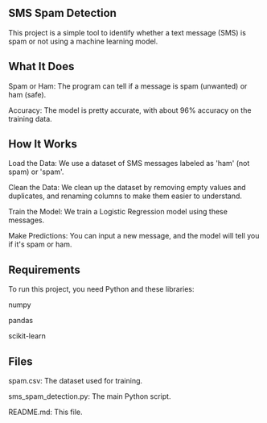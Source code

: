 SMS Spam Detection
--------------------------------------------------------------------------------------------------------------------------------------------
This project is a simple tool to identify whether a text message (SMS) is spam or not using a machine learning model.

What It Does
---------------------------------------------------------------------------------------------------------------------------------------------
Spam or Ham: The program can tell if a message is spam (unwanted) or ham (safe).

Accuracy: The model is pretty accurate, with about 96% accuracy on the training data.

How It Works
-------------------------------------------------------------------------------------------------------------------------------------------
Load the Data: We use a dataset of SMS messages labeled as 'ham' (not spam) or 'spam'.

Clean the Data: We clean up the dataset by removing empty values and duplicates, and renaming columns to make them easier to understand.

Train the Model: We train a Logistic Regression model using these messages.

Make Predictions: You can input a new message, and the model will tell you if it's spam or ham.

Requirements
---------------------------------------------------------------------------------------------------------------------------------------------------
To run this project, you need Python and these libraries:

numpy

pandas

scikit-learn


Files
--------------------------------------------------------------------------------------------------------------------------------------------------
spam.csv: The dataset used for training.

sms_spam_detection.py: The main Python script.

README.md: This file.










